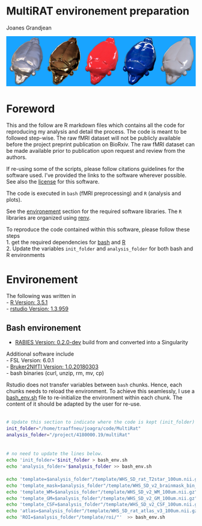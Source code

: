 MultiRAT environement preparation
================
Joanes Grandjean

![rat art](../assets/img/rat_art.png)

# Foreword

This and the follow are R markdown files which contains all the code for
reproducing my analysis and detail the process. The code is meant to be
followed step-wise. The raw fMRI dataset will not be publicly available
before the project preprint publication on BioRxiv. The raw fMRI dataset
can be made available prior to publication upon request and review from
the authors.

If re-using some of the scripts, please follow citations guidelines for
the software used. I’ve provided the links to the software wherever
possible. See also the [license](../LICENSE.md) for this software.

The code is executed in `bash` (fMRI preprocessing) and `R` (analysis
and plots).

See the [environement](#Environement) section for the required software
libraries. The `R` libraries are organized using
[renv](https://rstudio.github.io/renv/).

To reproduce the code contained within this software, please follow
these steps  
1\. get the required dependencies for [bash](#Bash_environement) and
[R](#R_environement)  
2\. Update the variables `init_folder` and `analysis_folder` for both
bash and R environments

# Environement

The following was written in  
\- [R Version: 3.5.1](https://cran.r-project.org/)  
\- [rstudio Version: 1.3.959](https://rstudio.com/)

## Bash environement

  - [RABIES Version: 0.2.0-dev](https://github.com/CoBrALab/RABIES)
    build from and converted into a Singularity

Additional software include  
\- FSL Version: 6.0.1  
\- [Bruker2NIfTI
Version: 1.0.20180303](https://github.com/neurolabusc/Bru2Nii)  
\- bash binaries (curl, unzip, rm, mv, cp)

Rstudio does not transfer variables between `bash` chunks. Hence, each
chunks needs to reload the environment. To achieve this seamlessly, I
use a [bash\_env.sh](../bash_env.sh) file to re-initialize the
environment within each chunk. The content of it should be adapted by
the user for re-use.

``` bash

# Update this section to indicate where the code is kept (init_folder) and where the analysis is performed/stored (analysis_folder). 
init_folder="/home/traaffneu/joagra/code/MultiRat"
analysis_folder="/project/4180000.19/multiRat"


# no need to update the lines below. 
echo 'init_folder='$init_folder > bash_env.sh
echo 'analysis_folder='$analysis_folder >> bash_env.sh

echo 'template=$analysis_folder"/template/WHS_SD_rat_T2star_100um.nii.gz"'  >> bash_env.sh
echo 'template_mask=$analysis_folder"/template/WHS_SD_v2_brainmask_bin_100um.nii.gz"' >> bash_env.sh
echo 'template_WM=$analysis_folder"/template/WHS_SD_v2_WM_100um.nii.gz"' >> bash_env.sh
echo 'template_GM=$analysis_folder"/template/WHS_SD_v2_GM_100um.nii.gz"' >> bash_env.sh
echo 'template_CSF=$analysis_folder"/template/WHS_SD_v2_CSF_100um.nii.gz"' >> bash_env.sh
echo 'atlas=$analysis_folder"/template/WHS_SD_rat_atlas_v3_100um.nii.gz"'  >> bash_env.sh
echo 'ROI=$analysis_folder"/template/roi/"'  >> bash_env.sh
```
